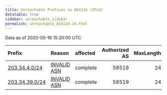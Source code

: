 ```yaml
---
title: Unreachable Prefixes in AS4134 (IPv4)
datatable: true
sidebar: unreachable_sidebar
permalink: unreachable_AS4134-v4.html
---
```


Data as of 2020-05-16 15:20:00 UTC


<div class="datatable-begin"></div>

| Prefix                                                 | Reason                                                                                               | affected   |   Authorized AS |   MaxLength | Anchor                                       |   unreachable /24s |
|:-------------------------------------------------------|:-----------------------------------------------------------------------------------------------------|:-----------|----------------:|------------:|:---------------------------------------------|-------------------:|
| [203.34.4.0/24](https://stat.ripe.net/203.34.4.0/24)   | [INVALID ASN](https://rpki-validator.ripe.net/announcement-preview?asn=AS4134&prefix=203.34.4.0/24)  | complete   |           58519 |          24 | [APNIC](unreachable_APNIC_RPKI_Root-v4.html) |                  1 |
| [203.34.39.0/24](https://stat.ripe.net/203.34.39.0/24) | [INVALID ASN](https://rpki-validator.ripe.net/announcement-preview?asn=AS4134&prefix=203.34.39.0/24) | complete   |           58519 |          24 | [APNIC](unreachable_APNIC_RPKI_Root-v4.html) |                  1 |

<div class="datatable-end"></div>
